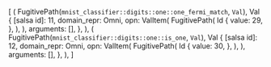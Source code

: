 [
    (
        FugitivePath(`mnist_classifier::digits::one::one_fermi_match`, `Val`),
        Val {
            [salsa id]: 11,
            domain_repr: Omni,
            opn: ValItem(
                FugitivePath(
                    Id {
                        value: 29,
                    },
                ),
            ),
            arguments: [],
        },
    ),
    (
        FugitivePath(`mnist_classifier::digits::one::is_one`, `Val`),
        Val {
            [salsa id]: 12,
            domain_repr: Omni,
            opn: ValItem(
                FugitivePath(
                    Id {
                        value: 30,
                    },
                ),
            ),
            arguments: [],
        },
    ),
]